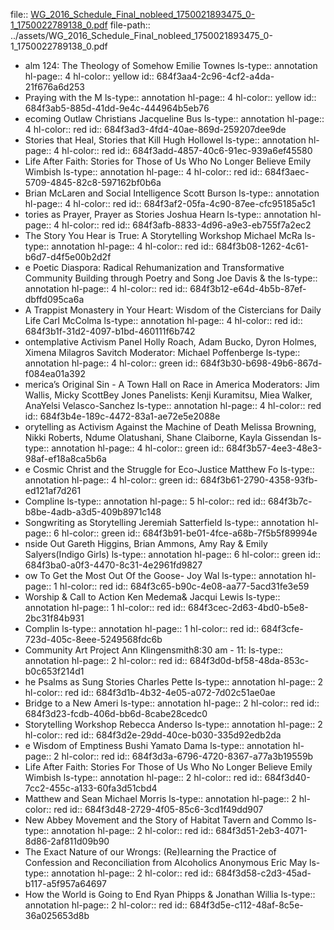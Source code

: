 file:: [WG_2016_Schedule_Final_nobleed_1750021893475_0-1_1750022789138_0.pdf](../assets/WG_2016_Schedule_Final_nobleed_1750021893475_0-1_1750022789138_0.pdf)
file-path:: ../assets/WG_2016_Schedule_Final_nobleed_1750021893475_0-1_1750022789138_0.pdf

- alm 124: The Theology of Somehow Emilie Townes
  ls-type:: annotation
  hl-page:: 4
  hl-color:: yellow
  id:: 684f3aa4-2c96-4cf2-a4da-21f676a6d253
- Praying with the M
  ls-type:: annotation
  hl-page:: 4
  hl-color:: yellow
  id:: 684f3ab5-885d-41dd-9e4c-444964b5eb76
- ecoming Outlaw Christians Jacqueline Bus
  ls-type:: annotation
  hl-page:: 4
  hl-color:: red
  id:: 684f3ad3-4fd4-40ae-869d-259207dee9de
- Stories that Heal, Stories that Kill Hugh Hollowel
  ls-type:: annotation
  hl-page:: 4
  hl-color:: red
  id:: 684f3add-4857-40c6-91ec-939a6ef45580
- Life After Faith: Stories for Those of Us Who No Longer Believe Emily Wimbish
  ls-type:: annotation
  hl-page:: 4
  hl-color:: red
  id:: 684f3aec-5709-4845-82c8-597162bf0b6a
- Brian McLaren and Social Intelligence Scott Burson
  ls-type:: annotation
  hl-page:: 4
  hl-color:: red
  id:: 684f3af2-05fa-4c90-87ee-cfc95185a5c1
- tories as Prayer, Prayer as Stories Joshua Hearn
  ls-type:: annotation
  hl-page:: 4
  hl-color:: red
  id:: 684f3afb-8833-4d96-a9e3-eb755f7a2ec2
- The Story You Hear is True: A Storytelling Workshop Michael McRa
  ls-type:: annotation
  hl-page:: 4
  hl-color:: red
  id:: 684f3b08-1262-4c61-b6d7-d4f5e00b2d2f
- e Poetic Diaspora: Radical Rehumanization and Transformative Community Building through Poetry and Song Joe Davis & the 
  ls-type:: annotation
  hl-page:: 4
  hl-color:: red
  id:: 684f3b12-e64d-4b5b-87ef-dbffd095ca6a
- A Trappist Monastery in Your Heart: Wisdom of the Cistercians for Daily Life Carl McColma
  ls-type:: annotation
  hl-page:: 4
  hl-color:: red
  id:: 684f3b1f-31d2-4097-b1bd-460111f6b742
- ontemplative Activism Panel Holly Roach, Adam Bucko, Dyron Holmes, Ximena Milagros Savitch Moderator: Michael Poffenberge
  ls-type:: annotation
  hl-page:: 4
  hl-color:: green
  id:: 684f3b30-b698-49b6-867d-f084ea01a392
- merica’s Original Sin - A Town Hall on Race in America Moderators: Jim Wallis, Micky ScottBey Jones Panelists: Kenji Kuramitsu, Miea Walker, AnaYelsi Velasco-Sanchez
  ls-type:: annotation
  hl-page:: 4
  hl-color:: red
  id:: 684f3b4e-189c-4472-83a1-ae72e5e2088e
- orytelling as Activism Against the Machine of Death Melissa Browning, Nikki Roberts, Ndume Olatushani, Shane Claiborne, Kayla Gissendan
  ls-type:: annotation
  hl-page:: 4
  hl-color:: green
  id:: 684f3b57-4ee3-48e3-98af-ef18a8ca5b6a
- e Cosmic Christ and the Struggle for Eco-Justice Matthew Fo
  ls-type:: annotation
  hl-page:: 4
  hl-color:: green
  id:: 684f3b61-2790-4358-93fb-ed121af7d261
- Compline
  ls-type:: annotation
  hl-page:: 5
  hl-color:: red
  id:: 684f3b7c-b8be-4adb-a3d5-409b8971c148
- Songwriting as Storytelling Jeremiah Satterfield
  ls-type:: annotation
  hl-page:: 6
  hl-color:: green
  id:: 684f3b91-be01-4fce-a68b-7f5b5f89994e
- nside Out Gareth Higgins, Brian Ammons, Amy Ray & Emily Salyers(Indigo Girls)
  ls-type:: annotation
  hl-page:: 6
  hl-color:: green
  id:: 684f3ba0-a0f3-4470-8c31-4e2961fd9827
- ow To Get the Most Out Of the Goose- Joy Wal
  ls-type:: annotation
  hl-page:: 1
  hl-color:: red
  id:: 684f3c65-b90c-4e08-aa77-5acd31fe3e59
- Worship & Call to Action Ken Medema& Jacqui Lewis
  ls-type:: annotation
  hl-page:: 1
  hl-color:: red
  id:: 684f3cec-2d63-4bd0-b5e8-2bc31f84b931
- Complin
  ls-type:: annotation
  hl-page:: 1
  hl-color:: red
  id:: 684f3cfe-723d-405c-8eee-5249568fdc6b
- Community Art Project Ann Klingensmith8:30 am - 11:
  ls-type:: annotation
  hl-page:: 2
  hl-color:: red
  id:: 684f3d0d-bf58-48da-853c-b0c653f214d1
- he Psalms as Sung Stories Charles Pette
  ls-type:: annotation
  hl-page:: 2
  hl-color:: red
  id:: 684f3d1b-4b32-4e05-a072-7d02c51ae0ae
- Bridge to a New Ameri
  ls-type:: annotation
  hl-page:: 2
  hl-color:: red
  id:: 684f3d23-fcdb-406d-bb6d-8cabe28cedc0
- Storytelling Workshop Rebecca Anderso
  ls-type:: annotation
  hl-page:: 2
  hl-color:: red
  id:: 684f3d2e-29dd-40ce-b030-335d92edb2da
- e Wisdom of Emptiness Bushi Yamato Dama
  ls-type:: annotation
  hl-page:: 2
  hl-color:: red
  id:: 684f3d3a-6796-4720-8367-a77a3b19559b
- Life After Faith: Stories For Those of Us Who No Longer Believe Emily Wimbish
  ls-type:: annotation
  hl-page:: 2
  hl-color:: red
  id:: 684f3d40-7cc2-455c-a133-60fa3d51cbd4
- Matthew and Sean Michael Morris
  ls-type:: annotation
  hl-page:: 2
  hl-color:: red
  id:: 684f3d48-2729-4f05-85c6-3cd1f49dd907
- New Abbey Movement and the Story of Habitat Tavern and Commo
  ls-type:: annotation
  hl-page:: 2
  hl-color:: red
  id:: 684f3d51-2eb3-4071-8d86-2af811d09b90
- The Exact Nature of our Wrongs: (Re)learning the Practice of Confession and Reconciliation from Alcoholics Anonymous Eric May
  ls-type:: annotation
  hl-page:: 2
  hl-color:: red
  id:: 684f3d58-c2d3-45ad-b117-a5f957a64697
- How the World is Going to End Ryan Phipps & Jonathan Willia
  ls-type:: annotation
  hl-page:: 2
  hl-color:: red
  id:: 684f3d5e-c112-48af-8c5e-36a025653d8b